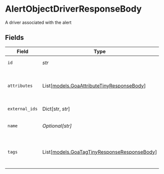 # AlertObjectDriverResponseBody

A driver associated with the alert


## Fields

| Field                                                                                                                            | Type                                                                                                                             | Required                                                                                                                         | Description                                                                                                                      | Example                                                                                                                          |
| -------------------------------------------------------------------------------------------------------------------------------- | -------------------------------------------------------------------------------------------------------------------------------- | -------------------------------------------------------------------------------------------------------------------------------- | -------------------------------------------------------------------------------------------------------------------------------- | -------------------------------------------------------------------------------------------------------------------------------- |
| `id`                                                                                                                             | *str*                                                                                                                            | :heavy_check_mark:                                                                                                               | The ID of the driver                                                                                                             | 45646                                                                                                                            |
| `attributes`                                                                                                                     | List[[models.GoaAttributeTinyResponseBody](../models/goaattributetinyresponsebody.md)]                                           | :heavy_minus_sign:                                                                                                               | List of attributes associated with the entity                                                                                    |                                                                                                                                  |
| `external_ids`                                                                                                                   | Dict[str, *str*]                                                                                                                 | :heavy_minus_sign:                                                                                                               | A map of external ids                                                                                                            |                                                                                                                                  |
| `name`                                                                                                                           | *Optional[str]*                                                                                                                  | :heavy_minus_sign:                                                                                                               | The name of the driver.                                                                                                          | Driver Bob                                                                                                                       |
| `tags`                                                                                                                           | List[[models.GoaTagTinyResponseResponseBody](../models/goatagtinyresponseresponsebody.md)]                                       | :heavy_minus_sign:                                                                                                               | The list of [tags](https://kb.samsara.com/hc/en-us/articles/360026674631-Using-Tags-and-Tag-Nesting) associated with the driver. |                                                                                                                                  |